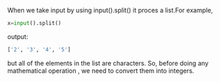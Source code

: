 When we take input by using input().split() it proces a list.For example,

```python
x=input().split()
```
output:
```python
['2', '3', '4', '5']
```
but all of the elements in the list are characters. 
So, before doing any mathematical operation , we need to convert them into integers.

